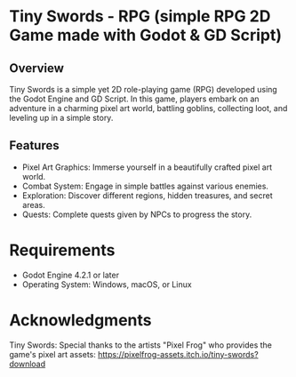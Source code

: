 # Tiny Swords - RPG (simple RPG 2D Game made with Godot & GD Script)

## Overview
Tiny Swords is a simple yet 2D role-playing game (RPG) developed using the Godot Engine and GD Script. In this game, players embark on an adventure in a charming pixel art world, battling goblins, collecting loot, and leveling up in a simple story.

## Features
- Pixel Art Graphics: Immerse yourself in a beautifully crafted pixel art world.
- Combat System: Engage in simple battles against various enemies.
- Exploration: Discover different regions, hidden treasures, and secret areas.
- Quests: Complete quests given by NPCs to progress the story.

# Requirements
- Godot Engine 4.2.1 or later
- Operating System: Windows, macOS, or Linux

# Acknowledgments
Tiny Swords: Special thanks to the artists "Pixel Frog" who provides the game's pixel art assets: https://pixelfrog-assets.itch.io/tiny-swords?download